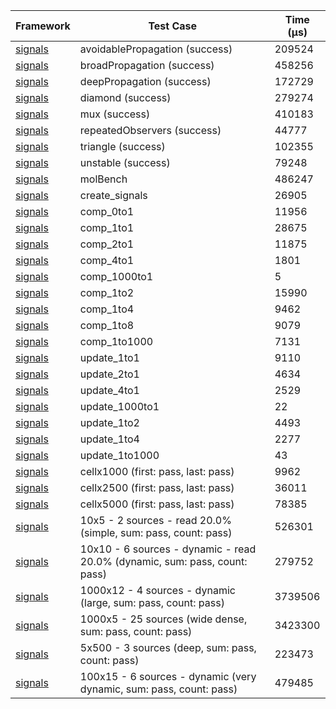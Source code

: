 | Framework | Test Case | Time (μs) |
| --- | --- | --- |
| [signals](https://github.com/rodydavis/signals.dart) | avoidablePropagation (success) | 209524 |
| [signals](https://github.com/rodydavis/signals.dart) | broadPropagation (success) | 458256 |
| [signals](https://github.com/rodydavis/signals.dart) | deepPropagation (success) | 172729 |
| [signals](https://github.com/rodydavis/signals.dart) | diamond (success) | 279274 |
| [signals](https://github.com/rodydavis/signals.dart) | mux (success) | 410183 |
| [signals](https://github.com/rodydavis/signals.dart) | repeatedObservers (success) | 44777 |
| [signals](https://github.com/rodydavis/signals.dart) | triangle (success) | 102355 |
| [signals](https://github.com/rodydavis/signals.dart) | unstable (success) | 79248 |
| [signals](https://github.com/rodydavis/signals.dart) | molBench | 486247 |
| [signals](https://github.com/rodydavis/signals.dart) | create_signals | 26905 |
| [signals](https://github.com/rodydavis/signals.dart) | comp_0to1 | 11956 |
| [signals](https://github.com/rodydavis/signals.dart) | comp_1to1 | 28675 |
| [signals](https://github.com/rodydavis/signals.dart) | comp_2to1 | 11875 |
| [signals](https://github.com/rodydavis/signals.dart) | comp_4to1 | 1801 |
| [signals](https://github.com/rodydavis/signals.dart) | comp_1000to1 | 5 |
| [signals](https://github.com/rodydavis/signals.dart) | comp_1to2 | 15990 |
| [signals](https://github.com/rodydavis/signals.dart) | comp_1to4 | 9462 |
| [signals](https://github.com/rodydavis/signals.dart) | comp_1to8 | 9079 |
| [signals](https://github.com/rodydavis/signals.dart) | comp_1to1000 | 7131 |
| [signals](https://github.com/rodydavis/signals.dart) | update_1to1 | 9110 |
| [signals](https://github.com/rodydavis/signals.dart) | update_2to1 | 4634 |
| [signals](https://github.com/rodydavis/signals.dart) | update_4to1 | 2529 |
| [signals](https://github.com/rodydavis/signals.dart) | update_1000to1 | 22 |
| [signals](https://github.com/rodydavis/signals.dart) | update_1to2 | 4493 |
| [signals](https://github.com/rodydavis/signals.dart) | update_1to4 | 2277 |
| [signals](https://github.com/rodydavis/signals.dart) | update_1to1000 | 43 |
| [signals](https://github.com/rodydavis/signals.dart) | cellx1000 (first: pass, last: pass) | 9962 |
| [signals](https://github.com/rodydavis/signals.dart) | cellx2500 (first: pass, last: pass) | 36011 |
| [signals](https://github.com/rodydavis/signals.dart) | cellx5000 (first: pass, last: pass) | 78385 |
| [signals](https://github.com/rodydavis/signals.dart) | 10x5 - 2 sources - read 20.0% (simple, sum: pass, count: pass) | 526301 |
| [signals](https://github.com/rodydavis/signals.dart) | 10x10 - 6 sources - dynamic - read 20.0% (dynamic, sum: pass, count: pass) | 279752 |
| [signals](https://github.com/rodydavis/signals.dart) | 1000x12 - 4 sources - dynamic (large, sum: pass, count: pass) | 3739506 |
| [signals](https://github.com/rodydavis/signals.dart) | 1000x5 - 25 sources (wide dense, sum: pass, count: pass) | 3423300 |
| [signals](https://github.com/rodydavis/signals.dart) | 5x500 - 3 sources (deep, sum: pass, count: pass) | 223473 |
| [signals](https://github.com/rodydavis/signals.dart) | 100x15 - 6 sources - dynamic (very dynamic, sum: pass, count: pass) | 479485 |

